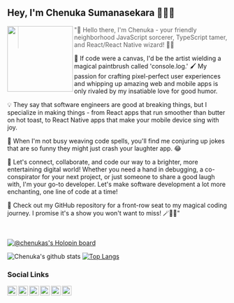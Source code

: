 ## Hey, I'm Chenuka Sumanasekara 👨🏻‍💻

<!--
**chenukas/chenukas** is a ✨ _special_ ✨ repository because its `README.md` (this file) appears on your GitHub profile.

Here are some ideas to get you started:

- 🔭 I’m currently working on ...
- 🌱 I’m currently learning ...
- 👯 I’m looking to collaborate on ...
- 🤔 I’m looking for help with ...
- 💬 Ask me about ...
- 📫 How to reach me: ...
- 😄 Pronouns: ...
- ⚡ Fun fact: ...
-->

<img align="left" width="150" src="https://octodex.github.com/images/welcometocat.png">

> "🚀 Hello there, I'm Chenuka - your friendly neighborhood JavaScript sorcerer, TypeScript tamer, and React/React Native wizard! 🧙‍♂️

🎉 If code were a canvas, I'd be the artist wielding a magical paintbrush called 'console.log.' 🖌️ My passion for crafting pixel-perfect user experiences and whipping up amazing web and mobile apps is only rivaled by my insatiable love for good humor.

💡 They say that software engineers are good at breaking things, but I specialize in making things - from React apps that run smoother than butter on hot toast, to React Native apps that make your mobile device sing with joy.

🤣 When I'm not busy weaving code spells, you'll find me conjuring up jokes that are so funny they might just crash your laughter app. 😂

💼 Let's connect, collaborate, and code our way to a brighter, more entertaining digital world! Whether you need a hand in debugging, a co-conspirator for your next project, or just someone to share a good laugh with, I'm your go-to developer. Let's make software development a lot more enchanting, one line of code at a time!

🔗 Check out my GitHub repository for a front-row seat to my magical coding journey. I promise it's a show you won't want to miss! 🪄🔮✨"

</br>

[![@chenukas's Holopin board](https://holopin.io/api/user/board?user=chenukas)](https://holopin.io/@chenukas)
</br>

![Chenuka's github stats](https://github-readme-stats.vercel.app/api?username=chenukas&show_icons=true&hide_border=true&title_color=adbac7&icon_color=881f3c&text_color=304b4e&theme=transparent&rank_icon=github&include_all_commits=true&custom_title=Contributions&text_bold=false&ring_color=881f3c)
[![Top Langs](https://github-readme-stats.vercel.app/api/top-langs/?username=chenukas&layout=compact&hide_border=true)](https://github.com/chenukas/github-readme-stats)
</br>

### Social Links

[<img align="left" alt="ChenukaSumanasekara | Twitter" width="22px" src="https://cdn.jsdelivr.net/npm/simple-icons@v3/icons/twitter.svg" />][twitter]
[<img align="left" alt="ChenukaSumanasekara | LinkedIn" width="22px" src="https://cdn.jsdelivr.net/npm/simple-icons@v3/icons/linkedin.svg" />][linkedin]
[<img align="left" alt="ChenukaSumanasekara | Facebook" width="22px" src="https://cdn.jsdelivr.net/npm/simple-icons@3.4.1/icons/facebook.svg" />][facebook]
[<img align="left" alt="ChenukaSumanasekara | Instagram" width="22px" src="https://cdn.jsdelivr.net/npm/simple-icons@3.4.1/icons/instagram.svg" />][instagram]
[<img align="left" alt="ChenukaSumanasekara | StackOverFlow" width="22px" src="https://cdn.jsdelivr.net/npm/simple-icons@3.4.1/icons/stackoverflow.svg" />][stackOverFlow]
[<img align="left" alt="ChenukaSumanasekara | DEV" width="22px" src="https://d2fltix0v2e0sb.cloudfront.net/dev-badge.svg" />][DEV]

[twitter]: https://twitter.com/ChenukaSu
[linkedin]: https://www.linkedin.com/in/chenukas/
[facebook]: https://www.facebook.com/chenukas
[instagram]: https://www.instagram.com/chenukas
[stackOverFlow]: https://stackoverflow.com/users/7865607/chenuka-sumanasekara
[DEV]: https://dev.to/chenukas

